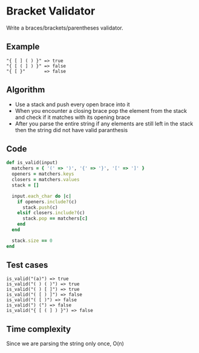 # Bracket Validator
Write a braces/brackets/parentheses validator.

## Example
```
"{ [ ] ( ) }" => true
"{ [ ( ] ) }" => false
"{ [ }"       => false
```

## Algorithm
- Use a stack and push every open brace into it
- When you encounter a closing brace pop the element from the stack and check if it matches with its opening brace
- After you parse the entire string if any elements are still left in the stack then the string did not have valid paranthesis

## Code
```ruby
def is_valid(input)
  matchers = { '(' => ')', '{' => '}', '[' => ']' }
  openers = matchers.keys
  closers = matchers.values
  stack = []

  input.each_char do |c|
    if openers.include?(c)
      stack.push(c)
    elsif closers.include?(c)
      stack.pop == matchers[c]
    end
  end

  stack.size == 0
end
```

## Test cases
```
is_valid("(a)") => true
is_valid("( ) ( )") => true
is_valid("( ) [ ]") => true
is_valid("( [ ) ]") => false
is_valid("( [ )") => false
is_valid(") (") => false
is_valid("{ [ ( ] ) }") => false
```

## Time complexity
Since we are parsing the string only once, O(n)

